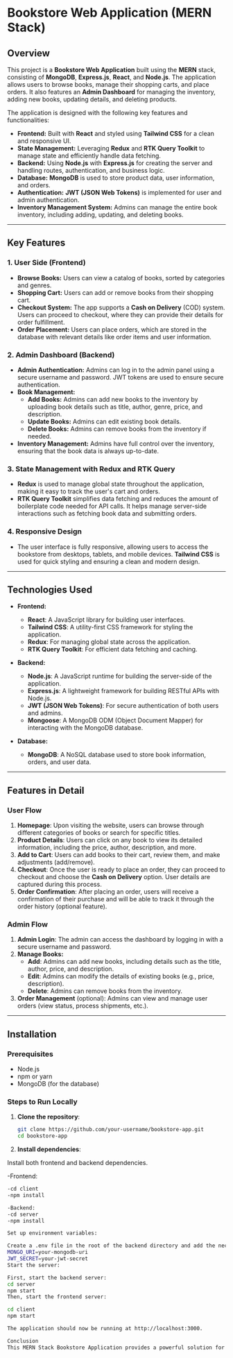 # Bookstore Web Application (MERN Stack)

## Overview

This project is a **Bookstore Web Application** built using the **MERN** stack, consisting of **MongoDB**, **Express.js**, **React**, and **Node.js**. The application allows users to browse books, manage their shopping carts, and place orders. It also features an **Admin Dashboard** for managing the inventory, adding new books, updating details, and deleting products.

The application is designed with the following key features and functionalities:

- **Frontend:** Built with **React** and styled using **Tailwind CSS** for a clean and responsive UI.
- **State Management:** Leveraging **Redux** and **RTK Query Toolkit** to manage state and efficiently handle data fetching.
- **Backend:** Using **Node.js** with **Express.js** for creating the server and handling routes, authentication, and business logic.
- **Database:** **MongoDB** is used to store product data, user information, and orders.
- **Authentication:** **JWT (JSON Web Tokens)** is implemented for user and admin authentication.
- **Inventory Management System:** Admins can manage the entire book inventory, including adding, updating, and deleting books.

---

## Key Features

### 1. **User Side (Frontend)**

- **Browse Books:** Users can view a catalog of books, sorted by categories and genres.
- **Shopping Cart:** Users can add or remove books from their shopping cart.
- **Checkout System:** The app supports a **Cash on Delivery** (COD) system. Users can proceed to checkout, where they can provide their details for order fulfillment.
- **Order Placement:** Users can place orders, which are stored in the database with relevant details like order items and user information.

### 2. **Admin Dashboard (Backend)**

- **Admin Authentication:** Admins can log in to the admin panel using a secure username and password. JWT tokens are used to ensure secure authentication.
- **Book Management:**
  - **Add Books:** Admins can add new books to the inventory by uploading book details such as title, author, genre, price, and description.
  - **Update Books:** Admins can edit existing book details.
  - **Delete Books:** Admins can remove books from the inventory if needed.
- **Inventory Management:** Admins have full control over the inventory, ensuring that the book data is always up-to-date.

### 3. **State Management with Redux and RTK Query**

- **Redux** is used to manage global state throughout the application, making it easy to track the user's cart and orders.
- **RTK Query Toolkit** simplifies data fetching and reduces the amount of boilerplate code needed for API calls. It helps manage server-side interactions such as fetching book data and submitting orders.

### 4. **Responsive Design**

- The user interface is fully responsive, allowing users to access the bookstore from desktops, tablets, and mobile devices. **Tailwind CSS** is used for quick styling and ensuring a clean and modern design.

---

## Technologies Used

- **Frontend:**
  - **React**: A JavaScript library for building user interfaces.
  - **Tailwind CSS**: A utility-first CSS framework for styling the application.
  - **Redux**: For managing global state across the application.
  - **RTK Query Toolkit**: For efficient data fetching and caching.
  
- **Backend:**
  - **Node.js**: A JavaScript runtime for building the server-side of the application.
  - **Express.js**: A lightweight framework for building RESTful APIs with Node.js.
  - **JWT (JSON Web Tokens)**: For secure authentication of both users and admins.
  - **Mongoose**: A MongoDB ODM (Object Document Mapper) for interacting with the MongoDB database.

- **Database:**
  - **MongoDB**: A NoSQL database used to store book information, orders, and user data.

---

## Features in Detail

### User Flow

1. **Homepage**: Upon visiting the website, users can browse through different categories of books or search for specific titles.
2. **Product Details**: Users can click on any book to view its detailed information, including the price, author, description, and more.
3. **Add to Cart**: Users can add books to their cart, review them, and make adjustments (add/remove).
4. **Checkout**: Once the user is ready to place an order, they can proceed to checkout and choose the **Cash on Delivery** option. User details are captured during this process.
5. **Order Confirmation**: After placing an order, users will receive a confirmation of their purchase and will be able to track it through the order history (optional feature).

### Admin Flow

1. **Admin Login**: The admin can access the dashboard by logging in with a secure username and password.
2. **Manage Books:**
   - **Add**: Admins can add new books, including details such as the title, author, price, and description.
   - **Edit**: Admins can modify the details of existing books (e.g., price, description).
   - **Delete**: Admins can remove books from the inventory.
3. **Order Management** (optional): Admins can view and manage user orders (view status, process shipments, etc.).

---

## Installation

### Prerequisites

- Node.js
- npm or yarn
- MongoDB (for the database)

### Steps to Run Locally

1. **Clone the repository**:

   ```bash
   git clone https://github.com/your-username/bookstore-app.git
   cd bookstore-app
2. **Install dependencies**:

Install both frontend and backend dependencies.

-Frontend:
   ```bash
-cd client
-npm install

-Backend:
-cd server
-npm install

Set up environment variables:

Create a .env file in the root of the backend directory and add the necessary environment variables for your MongoDB connection and JWT secret.
MONGO_URI=your-mongodb-uri
JWT_SECRET=your-jwt-secret
Start the server:

First, start the backend server:
cd server
npm start
Then, start the frontend server:

cd client
npm start

The application should now be running at http://localhost:3000.

Conclusion
This MERN Stack Bookstore Application provides a powerful solution for building a simple and scalable online bookstore. The combination of React, Node.js, Express.js, and MongoDB offers both a seamless user experience and robust backend management, making it suitable for real-world applications.
